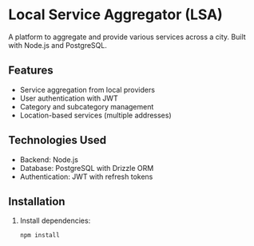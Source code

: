 # Local Service Aggregator (LSA)

A platform to aggregate and provide various services across a city. Built with Node.js and PostgreSQL.

## Features
- Service aggregation from local providers
- User authentication with JWT
- Category and subcategory management
- Location-based services (multiple addresses)

## Technologies Used
- Backend: Node.js
- Database: PostgreSQL with Drizzle ORM
- Authentication: JWT with refresh tokens

## Installation

1. Install dependencies:
   ```bash
   npm install
